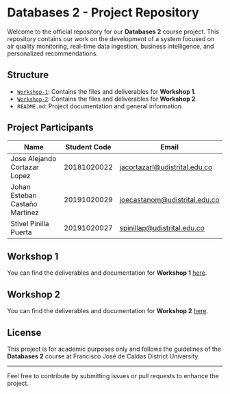# Databases 2 - Project Repository

Welcome to the official repository for our **Databases 2** course project. This repository contains our work on the development of a system focused on air quality monitoring, real-time data ingestion, business intelligence, and personalized recommendations.

## Structure

- [`Workshop-1`](/Workshop-1/): Contains the files and deliverables for **Workshop 1**.
- [`Workshop-2`](/Workshop-2/): Contains the files and deliverables for **Workshop 2**.
- `README.md`: Project documentation and general information.

##  Project Participants

| Name                           | Student Code | Email                         |
|--------------------------------|--------------|-------------------------------|
| Jose Alejando Cortazar Lopez   | 20181020022  | jacortazarl@udistrital.edu.co |
| Johan Esteban Castaño Martínez | 20191020029  | joecastanom@udistrital.edu.co |
| Stivel Pinilla Puerta          | 20191020027  | spinillap@udistrital.edu.co   |


## Workshop 1

You can find the deliverables and documentation for **Workshop 1** [here](./Workshop-1/Workshop_1.pdf).

## Workshop 2

You can find the deliverables and documentation for **Workshop 2** [here](./Workshop-2/Workshop_2.pdf).

<!-- ## CatchUp

You will find the progress and documentation for **CatchUp** [here](./CatchUp/Proyect.pdf). -->

<!-- ## Technologies Used

- **PostgreSQL** – Relational database for structured data and transactional integrity.
- **MongoDB** – Document-oriented database for unstructured and scalable data storage.
- **GeoJSON / PostGIS** – Spatial data handling and geolocation support. -->

## License

This project is for academic purposes only and follows the guidelines of the **Databases 2** course at Francisco José de Caldas District University.

---

Feel free to contribute by submitting issues or pull requests to enhance the project.